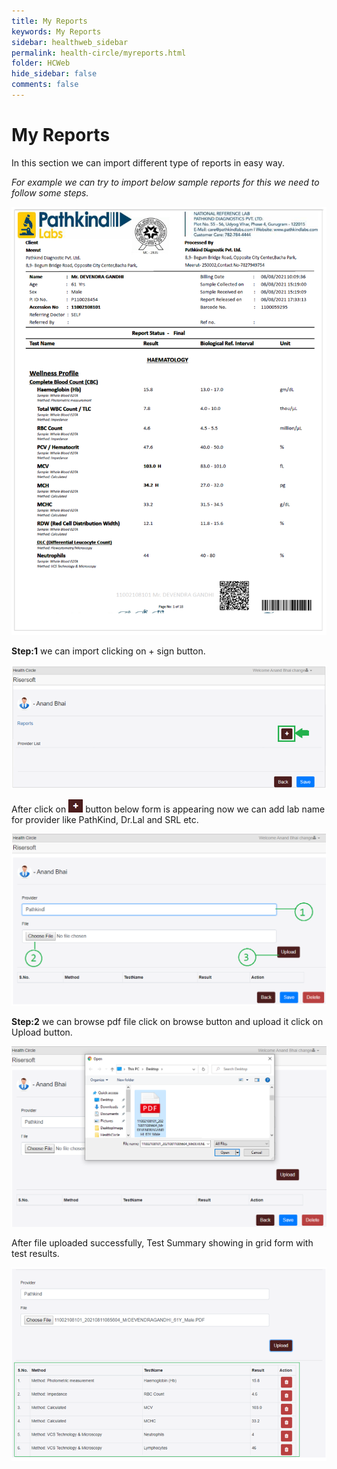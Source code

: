 ```yaml
---
title: My Reports
keywords: My Reports
sidebar: healthweb_sidebar
permalink: health-circle/myreports.html
folder: HCWeb
hide_sidebar: false
comments: false
---
```


# My Reports

In this section we can import different type of reports in easy way. 

*For example we can try to import below sample reports for this we need to follow some steps.* 
 
![](/images/healthcirclemyreport.png)

**Step:1**  we can import clicking on + sign button.

![](/images/healthcircleimport.png)

After click on ![](/images/healthcircleplus.png) button below form is appearing now we can add lab name for provider like PathKind, Dr.Lal and SRL etc.

![](/images/healthcircleupload.png)

**Step:2** we can browse pdf file click on browse button and upload it click on Upload button.

![](/images/healthcircleopen.png)

After file uploaded successfully, Test Summary showing in grid form with test results. 

![](/images/healthcirclelist.png)




